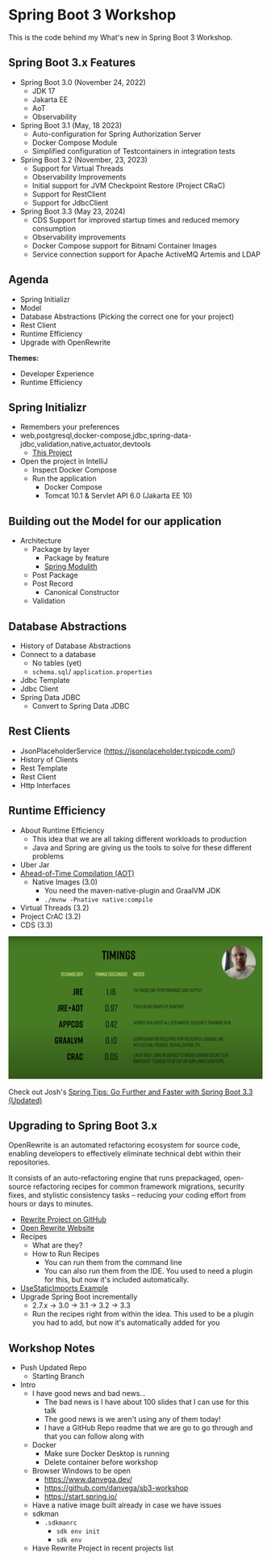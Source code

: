 # Spring Boot 3 Workshop

This is the code behind my What's new in Spring Boot 3 Workshop. 

## Spring Boot 3.x Features

- Spring Boot 3.0 (November 24, 2022)
  - JDK 17
  - Jakarta EE
  - AoT
  - Observability
- Spring Boot 3.1 (May, 18 2023)
  - Auto-configuration for Spring Authorization Server
  - Docker Compose Module
  - Simplified configuration of Testcontainers in integration tests
- Spring Boot 3.2 (November, 23, 2023)
  - Support for Virtual Threads
  - Observability Improvements
  - Initial support for JVM Checkpoint Restore (Project CRaC)
  - Support for RestClient
  - Support for JdbcClient
- Spring Boot 3.3 (May 23, 2024)
  - CDS Support for improved startup times and reduced memory consumption
  - Observability improvements
  - Docker Compose support for Bitnami Container Images
  - Service connection support for Apache ActiveMQ Artemis and LDAP

## Agenda

- Spring Initializr
- Model
- Database Abstractions (Picking the correct one for your project)
- Rest Client
- Runtime Efficiency
- Upgrade with OpenRewrite

**Themes:** 
- Developer Experience
- Runtime Efficiency

## Spring Initializr

- Remembers your preferences
- web,postgresql,docker-compose,jdbc,spring-data-jdbc,validation,native,actuator,devtools
  - [This Project](https://start.spring.io/#!type=maven-project&language=java&platformVersion=3.3.1&packaging=jar&jvmVersion=22&groupId=dev.danvega&artifactId=sb3-kcdc&name=sb3-kcdc&description=Spring%20Boot%203%20Workshop&packageName=dev.danvega.sb3w&dependencies=web,postgresql,docker-compose,jdbc,validation,native,actuator,devtools,data-jdbc)
- Open the project in IntelliJ
  - Inspect Docker Compose
  - Run the application
    - Docker Compose
    - Tomcat 10.1 & Servlet API 6.0 (Jakarta EE 10)

## Building out the Model for our application

- Architecture
  - Package by layer
    - Package by feature
    - [Spring Modulith](https://spring.io/projects/spring-modulith)
  - Post Package
  - Post Record
    - Canonical Constructor
  - Validation

## Database Abstractions

- History of Database Abstractions
- Connect to a database
  - No tables (yet)
  - `schema.sql`/ `application.properties`
- Jdbc Template
- Jdbc Client
- Spring Data JDBC
  - Convert to Spring Data JDBC

## Rest Clients

- JsonPlaceholderService (https://jsonplaceholder.typicode.com/)
- History of Clients
- Rest Template
- Rest Client
- Http Interfaces

## Runtime Efficiency
  
  - About Runtime Efficiency 
    - This idea that we are all taking different workloads to production
    - Java and Spring are giving us the tools to solve for these different problems
  - Uber Jar
  - [Ahead-of-Time Compilation (AOT)](https://docs.spring.io/spring-framework/reference/core/aot.html)
    - Native Images (3.0)
      - You need the maven-native-plugin and GraalVM JDK
      - `./mvnw -Pnative native:compile`
  - Virtual Threads (3.2)
  - Project CrAC (3.2)
  - CDS (3.3)

![Runtime Efficiency](./images/spring_boot_runtime_efficiency.png)

Check out Josh's [Spring Tips: Go Further and Faster with Spring Boot 3.3 (Updated)](https://www.youtube.com/watch?v=zeY3Wg1ieqI)

## Upgrading to Spring Boot 3.x

OpenRewrite is an automated refactoring ecosystem for source code, enabling developers to effectively eliminate technical debt within their repositories.

It consists of an auto-refactoring engine that runs prepackaged, open-source refactoring recipes for common framework migrations, security fixes, and stylistic consistency tasks – reducing your coding effort from hours or days to minutes.

- [Rewrite Project on GitHub](https://github.com/danvega/rewrite)
- [Open Rewrite Website](https://docs.openrewrite.org/)
- Recipes
  - What are they? 
  - How to Run Recipes
    - You can run them from the command line
    - You can also run them from the IDE. You used to need a plugin for this, but now it's included automatically.
- [UseStaticImports Example](https://docs.openrewrite.org/recipes/java/testing/junit5/staticimports)
- Upgrade Spring Boot incrementally 
  - 2.7.x -> 3.0 -> 3.1 -> 3.2 -> 3.3
  - Run the recipes right from within the idea. This used to be a plugin you had to add, but now it's automatically added for you

## Workshop Notes

- Push Updated Repo
  - Starting Branch
- Intro
  - I have good news and bad news... 
    - The bad news is I have about 100 slides that I can use for this talk
    - The good news is we aren't using any of them today! 
    - I have a GitHub Repo readme that we are go to go through and that you can follow along with
  - Docker
    - Make sure Docker Desktop is running
    - Delete container before workshop 
  - Browser Windows to be open
    - https://www.danvega.dev/
    - https://github.com/danvega/sb3-workshop
    - https://start.spring.io/
  - Have a native image built already in case we have issues
  - sdkman
    - `.sdkmanrc`
      - `sdk env init`
      - `sdk env`
  - Have Rewrite Project in recent projects list




